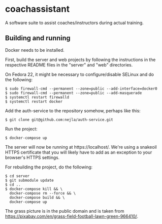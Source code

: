 # coachassistant

A software suite to assist coaches/instructors during actual training.

## Building and running

Docker needs to be installed.

First, build the server and web projects by following the instructions in the
respective README files in the "server" and "web" directories.

On Fedora 22, it might be necessary to configure/disable SELinux and do the
following:

    $ sudo firewall-cmd --permanent --zone=public --add-interface=docker0
    $ sudo firewall-cmd --permanent --zone=public --add-masquerade
    $ systemctl restart firewalld
    $ systemctl restart docker

Add the auth-service to the repository somehow, perhaps like this:

    $ git clone git@github.com:nejla/auth-service.git

Run the project:

    $ docker-compose up

The server will now be running at https://localhost/. We're using a snakeoil
HTTPS certificate that you will likely have to add as an exception to your
browser's HTTPS settings.

For rebuilding the project, do the following:

    $ cd server
    $ git submodule update
    $ cd ..
    $ docker-compose kill && \
      docker-compose rm --force && \
      docker-compose build && \
      docker-compose up

The grass picture is in the public domain and is taken from
https://pixabay.com/en/grass-field-football-lawn-green-966410/.